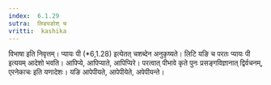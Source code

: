 ```yaml
---
index:  6.1.29
sutra:  लिड्यङोश् च
vritti:  kashika 
---
```


विभाषा इति निवृत्तम्। प्यायः पी (*6,1.28) इत्येतत् चशब्देन अनुकृष्यते। लिटि यङि च परतः प्यायः पी इत्ययम् आदेशो भवति। आपिप्ये, आपिप्याते, आपिप्यिरे। परत्वात् पीभावे कृते पुनः प्रसङ्गविज्ञानात् द्विर्वचनम्, एरनेकाचः इति यणादेशः। यङि आपेपीयते, आपेपीयेते, अपेपीयन्ते।

